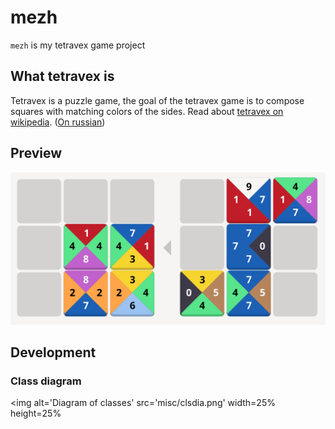 # mezh

`mezh` is my tetravex game project

## What tetravex is

Tetravex is a puzzle game, the goal of the tetravex game is to compose squares with matching colors of the sides.
Read about [tetravex on wikipedia](https://en.wikipedia.org/wiki/Edge-matching_puzzle).
([On russian](https://ru.wikipedia.org/wiki/Тетравекс))

## Preview

![Preview of the game](misc/preview.png)

## Development

### Class diagram

<img alt='Diagram of classes'
	src='misc/clsdia.png'
	width=25%
	height=25%
>

